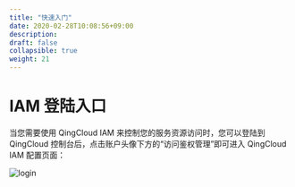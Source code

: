 ```yaml
---
title: "快速入门"
date: 2020-02-28T10:08:56+09:00
description: 
draft: false
collapsible: true
weight: 21
---
```


# IAM 登陆入口

当您需要使用 QingCloud IAM 来控制您的服务资源访问时，您可以登陆到 QingCloud 控制台后，点击账户头像下方的“访问鉴权管理”即可进入 QingCloud IAM 配置页面：

![login](_images/login.png)